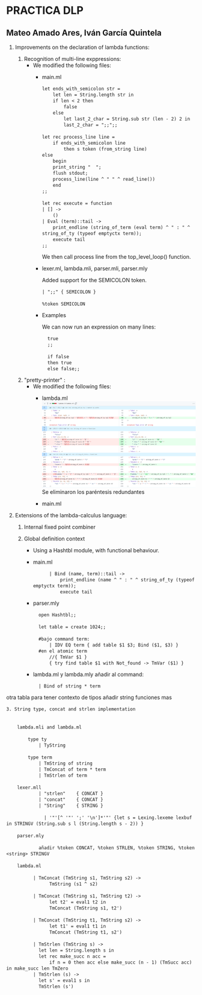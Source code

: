 # PRACTICA DLP
## Mateo Amado Ares, Iván García Quintela

1. Improvements on the declaration of lambda functions:

    1. Recognition of multi-line exppressions:
        - We modified the following files:
            * main.ml
                ```
                let ends_with_semicolon str =
                    let len = String.length str in
                    if len < 2 then
                        false
                    else
                        let last_2_char = String.sub str (len - 2) 2 in
                        last_2_char = ";;";;

                let rec process_line line = 
                    if ends_with_semicolon line 
                        then s token (from_string line)
                else
                    begin
                    print_string "  ";
                    flush stdout;
                    process_line(line ^ " " ^ read_line())
                    end
                ;;

                let rec execute = function
                | [] ->
                    ()
                | Eval (term)::tail ->
                    print_endline (string_of_term (eval term) ^ " : " ^ string_of_ty (typeof emptyctx term));
                    execute tail
                ;;
                ```
                We then call process line from the top_level_loop() function.

            * lexer.ml, lambda.mli, parser.mli, parser.mly
                
                Added support for the SEMICOLON token.
                ```
                | ";;" { SEMICOLON }
                
                %token SEMICOLON
                ```
            * Examples
            
                We can now run an expression on many lines:

                    true
                    ;;

                    if false 
                    then true 
                    else false;;

    2. "pretty-printer" :
        - We modified the following files:
            * lambda.ml
            ![Alt text](img/prettyprinterlambda.png)
                Se eliminaron los paréntesis redundantes


            * main.ml
                
2. Extensions of the lambda-calculus language:

    1. Internal fixed point combiner

    2. Global definition context
        * Using a Hashtbl module, with functional behaviour.
        * main.ml 

                    | Bind (name, term)::tail -> 
                        print_endline (name ^ " : " ^ string_of_ty (typeof emptyctx term));
                        execute tail
        * parser.mly

                open Hashtbl;;

                let table = create 1024;;

                #bajo command term:
                    | IDV EQ term { add table $1 $3; Bind ($1, $3) }
                #en el atomic term
                    //{ TmVar $1 }
                    { try find table $1 with Not_found -> TmVar ($1) }     
        * lambda.ml y lambda.mly añadir al command:

                | Bind of string * term      

otra tabla para tener contexto de tipos
añadir string funciones mas

    3. String type, concat and strlen implementation


        lambda.mli and lambda.ml
            
            type ty
                | TyString
            
            type term
                | TmString of string
                | TmConcat of term * term
                | TmStrlen of term

        lexer.mll
                | "strlen"    { CONCAT }
                | "concat"    { CONCAT }
                | "String"    { STRING }

                  | '"'[^ '"' ';' '\n']*'"' {let s = Lexing.lexeme lexbuf in STRINGV (String.sub s l (String.length s - 2)) }

        parser.mly
                
                añadir %token CONCAT, %token STRLEN, %token STRING, %token <string> STRINGV

        lambda.ml
              
              | TmConcat (TmString s1, TmString s2) ->
                    TmString (s1 ^ s2)

              | TmConcat (TmString s1, TmString t2) ->
                    let t2' = eval1 t2 in
                    TmConcat (TmString s1, t2')
  
              | TmConcat (TmString t1, TmString s2) ->
                    let t1' = eval1 t1 in
                    TmConcat (TmString t1, s2')
      
              | TmStrlen (TmString s) ->
                let len = String.length s in
                let rec make_succ n acc = 
                    if n = 0 then acc else make_succ (n - 1) (TmSucc acc) in make_succ len TmZero
              | TmStrlen (s) ->
                let s' = eval1 s in
                TmStrlen (s')
        

